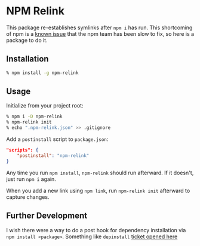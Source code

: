 # NPM Relink

This package re-establishes symlinks after `npm i` has run. This shortcoming of npm is a [known issue](https://github.com/npm/npm/issues/17287) that the npm team has been slow to fix, so here is a package to do it.

## Installation

```bash
% npm install -g npm-relink
```

## Usage

Initialize from your project root:

```bash
% npm i -D npm-relink
% npm-relink init
% echo ".npm-relink.json" >> .gitignore
```

Add a `postinstall` script to `package.json`:

```json
"scripts": {
    "postinstall": "npm-relink"
}
```

Any time you run `npm install`, `npm-relink` should run afterward. If it doesn't, just run `npm i` again.

When you add a new link using `npm link`, run `npm-relink init` afterward to capture changes.

## Further Development

I wish there were a way to do a post hook for dependency installation via `npm install <package>`. Something like `depinstall` [ticket opened here](https://github.com/npm/cli/issues/962)
